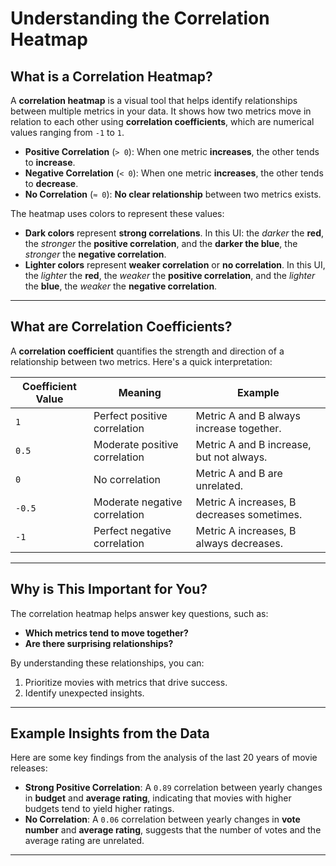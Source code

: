 # Understanding the Correlation Heatmap

## What is a Correlation Heatmap?

A **correlation heatmap** is a visual tool that helps identify relationships between multiple metrics in your data. It shows how two metrics move in relation to each other using **correlation coefficients**, which are numerical values ranging from `-1` to `1`.

- **Positive Correlation** (`> 0`): When one metric **increases**, the other tends to **increase**.
- **Negative Correlation** (`< 0`): When one metric **increases**, the other tends to **decrease**.
- **No Correlation** (`≈ 0`): **No clear relationship** between two metrics exists.

The heatmap uses colors to represent these values:
- **Dark colors** represent **strong correlations**. In this UI: the *darker* the **red**, the *stronger* the **positive correlation**, and the **darker the blue**, the *stronger* the **negative correlation**.
- **Lighter colors** represent **weaker correlation** or **no correlation**.  In this UI, the *lighter* the **red**, the *weaker* the **positive correlation**, and the *lighter* the **blue**, the *weaker* the **negative correlation**.

---

## What are Correlation Coefficients?

A **correlation coefficient** quantifies the strength and direction of a relationship between two metrics. Here's a quick interpretation:

| Coefficient Value | Meaning                           | Example                                        |
|--------------------|-----------------------------------|-----------------------------------------------|
| `1`               | Perfect positive correlation      | Metric A and B always increase together.      |
| `0.5`             | Moderate positive correlation     | Metric A and B increase, but not always.      |
| `0`               | No correlation                   | Metric A and B are unrelated.                 |
| `-0.5`            | Moderate negative correlation     | Metric A increases, B decreases sometimes.    |
| `-1`              | Perfect negative correlation      | Metric A increases, B always decreases.       |

---

## Why is This Important for You?

The correlation heatmap helps answer key questions, such as:
- **Which metrics tend to move together?**
- **Are there surprising relationships?**

By understanding these relationships, you can:
1. Prioritize movies with metrics that drive success.
2. Identify unexpected insights.

---

## Example Insights from the Data


Here are some key findings from the analysis of the last 20 years of movie releases:
- **Strong Positive Correlation**: A `0.89` correlation between yearly changes in **budget** and **average rating**, indicating that movies with higher budgets tend to yield higher ratings.
- **No Correlation**: A `0.06` correlation between yearly changes in **vote number** and **average rating**, suggests that the number of votes and the average rating are unrelated.

---
